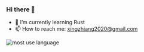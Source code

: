 ### Hi there 👋

<!--
**XingZhiang/XingZhiang** is a ✨ _special_ ✨ repository because its `README.md` (this file) appears on your GitHub profile.
-->


- 🌱 I’m currently learning Rust
- 📫 How to reach me: xingzhiang2020@gmail.com

![most use language](https://github-readme-stats.vercel.app/api/top-langs/?username=XingZhiang&theme=radical&show_icons=true&layout=compact&langs_count=8)

